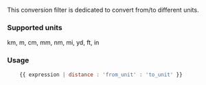 This conversion filter is dedicated to convert from/to different units.

### Supported units ###

km, m, cm, mm, nm, mi, yd, ft, in

### Usage ###

```js
    {{ expression | distance : 'from_unit' : 'to_unit' }}
```
